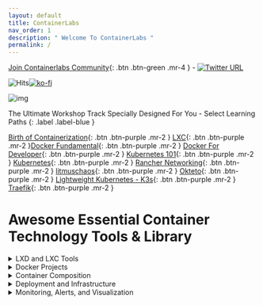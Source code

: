```yaml
---
layout: default
title: ContainerLabs
nav_order: 1
description: " Welcome To ContainerLabs "
permalink: /
---
```


[Join Containerlabs Community](https://discord.gg/rEvr7vq){: .btn .btn-green .mr-4 } -  [![Twitter URL](https://img.shields.io/twitter/url/https/twitter.com/fold_left.svg?style=social&label=Follow%20%40KubeDaily)](https://twitter.com/KubeDaily)

![Hits](https://hitcounter.pythonanywhere.com/count/tag.svg?url=http%3A%2F%2Fcontainerlabs.kubedaily.com%2F)[![ko-fi](https://www.ko-fi.com/img/githubbutton_sm.svg)](https://ko-fi.com/K3K0E60M)

![img](https://raw.githubusercontent.com/sangam14/ContainerLabs/master/img/ContainerLabs-official.png)




The Ultimate Workshop Track Specially Designed For You - Select Learning Paths 
{: .label .label-blue }


[Birth of Containerization](http://containerlabs.kubedaily.com/Birth_of_Containerization/README.html){: .btn .btn-purple .mr-2 }  [LXC](http://containerlabs.kubedaily.com/LXC/){: .btn .btn-purple .mr-2 }[Docker Fundamental](http://containerlabs.kubedaily.com/Docker/Overview/){: .btn .btn-purple .mr-2 } [Docker For Developer](https://containerlabs.kubedaily.com/Docker/Dev/){: .btn .btn-purple .mr-2 } [Kubernetes 101](https://containerlabs.kubedaily.com/Kubernetes/beginner/README.html){: .btn .btn-purple .mr-2 }
[Kubernetes](https://containerlabs.kubedaily.com/Kubernetes/){: .btn .btn-purple .mr-2 } [Rancher Networking](https://containerlabs.kubedaily.com/rancher/Networking/){: .btn .btn-purple .mr-2 } [litmuschaos](https://dev.to/t/litmuschaos){: .btn .btn-purple .mr-2 } [Okteto](https://containerlabs.kubedaily.com/Okteto/){: .btn .btn-purple .mr-2 }  [Lightweight Kubernetes - K3s](){: .btn .btn-purple .mr-2 }  
[Traefik](https://containerlabs.kubedaily.com/traefik/){: .btn .btn-purple .mr-2 } 

# Awesome Essential Container Technology Tools & Library 

<details><summary>LXD and LXC Tools </summary>
 
<table style="width:100%">
  <tr>
    <th> <a href="https://github.com/lxc/lxc">
  <img align="center" src="https://github-readme-stats.vercel.app/api/pin/?username=lxc&repo=lxc&theme=solarized-light"/>
</a> </th>
    <th>
   <a href="https://github.com/lxc/lxd">
  <img align="center" src="https://github-readme-stats.vercel.app/api/pin/?username=lxc&repo=lxd&theme=solarized-light"/>
</a>
    </th> 
  </tr>
  
  <tr>
    <th> <a href="https://github.com/lxc/lxcfs">
  <img align="center" src="https://github-readme-stats.vercel.app/api/pin/?username=lxc&repo=lxcfs&theme=solarized-light"/>
</a>
   </th>
    <th>
       <a href="https://github.com/lxc/go-lxc">
  <img align="center" src="https://github-readme-stats.vercel.app/api/pin/?username=lxc&repo=go-lxc&theme=solarized-light"/>
</a>
    </th>
  </tr>
  
  <tr>
   <th>
    <a href="https://github.com/lxc/ruby-lxc">
  <img align="center" src="https://github-readme-stats.vercel.app/api/pin/?username=lxc&repo=ruby-lxc&theme=solarized-light"/>
</a>
  </th> 
    <th>
        <a href="https://github.com/lxc/python3-lxc">
  <img align="center" src="https://github-readme-stats.vercel.app/api/pin/?username=lxc&repo=python3-lxc&theme=solarized-light"/>
</a>  
   </th>
  </tr>
   <tr>
    <th> <a href="https://github.com/lxc/distrobuilder">
  <img align="center" src="https://github-readme-stats.vercel.app/api/pin/?username=lxc&repo=distrobuilder&theme=solarized-light"/>
</a> </th>
    <th>
   <a href="https://github.com/fgrehm/vagrant-lxc">
  <img align="center" src="https://github-readme-stats.vercel.app/api/pin/?username=fgrehm&repo=vagrant-lxc&theme=solarized-light"/>
</a>
    </th> 
  </tr>
     <tr>
    <th> <a href="https://github.com/lxc-webpanel/LXC-Web-Panel">
  <img align="center" src="https://github-readme-stats.vercel.app/api/pin/?username=lxc-webpanel&repo=LXC-Web-Panel&theme=solarized-light"/>
</a> </th>
    <th>
   <a href="https://github.com/lxdock/lxdock">
  <img align="center" src="https://github-readme-stats.vercel.app/api/pin/?username=lxdock&repo=lxdock&theme=solarized-light"/>
</a>
    </th> 
  </tr>
  <tr>
    <th> <a href="https://github.com/flesueur/mi-lxc">
  <img align="center" src="https://github-readme-stats.vercel.app/api/pin/?username=flesueur&repo=mi-lxc&theme=solarized-light"/>
</a> </th>
    <th>
   <a href="https://github.com/AdaptiveScale/lxdui">
  <img align="center" src="https://github-readme-stats.vercel.app/api/pin/?username=AdaptiveScale&repo=lxdui&theme=solarized-light"/>
</a>
    </th> 
  </tr>
   <tr>
    <th> <a href="">
  <img align="center" src="https://github-readme-stats.vercel.app/api/pin/?username=lxc&repo=lxc&theme=solarized-light"/>
</a> </th>
    <th>
   <a href="https://github.com/corneliusweig/kubernetes-lxd">
  <img align="center" src="https://github-readme-stats.vercel.app/api/pin/?username=corneliusweig&repo=kubernetes-lxd&theme=solarized-light"/>
</a>
    </th> 
  </tr>
  <tr>
    <th> <a href="">
  <img align="center" src="https://github-readme-stats.vercel.app/api/pin/?username=lxc&repo=lxc&theme=solarized-light"/>
</a> </th>
    <th>
   <a href="https://github.com/turtle0x1/LxdMosaic">
  <img align="center" src="https://github-readme-stats.vercel.app/api/pin/?username=turtle0x1&repo=LxdMosaic&theme=solarized-light"/>
</a>
    </th> 
  </tr>
  
  <tr>
    <th> <a href="https://github.com/automaticserver/lxe">
  <img align="center" src="https://github-readme-stats.vercel.app/api/pin/?username=automaticserver&repo=lxe&theme=solarized-light"/>
</a> </th>
    <th>
   <a href="https://github.com/bravetools/bravetools">
  <img align="center" src="https://github-readme-stats.vercel.app/api/pin/?username=bravetools&repo=bravetools&theme=solarized-light"/>
</a>
    </th>   
</tr>
  
</table>
</details>

<details><summary> Docker Projects </summary>
 
<table style="width:100%">
<tr>
  <th> <a href="https://github.com/moby/moby">
  <img align="center" src="https://github-readme-stats.vercel.app/api/pin/?username=moby&repo=moby&theme=solarized-light"/>
</a> 
  </th>
  <th>
   <a href="https://github.com/docker/compose/">
   <img align="center" src="https://github-readme-stats.vercel.app/api/pin/?username=docker&repo=compose&theme=solarized-light"/>
</a>
 </th> 
 </tr>
 
   <tr>
    <th> <a href="https://github.com/docker/machine">
  <img align="center" src="https://github-readme-stats.vercel.app/api/pin/?username=docker&repo=machine&theme=solarized-light"/>
</a> 
 </th>
  <th>
   <a href="https://github.com/docker/distribution">
  <img align="center" src="https://github-readme-stats.vercel.app/api/pin/?username=docker&repo=distribution&theme=solarized-light"/>
</a>
   </th> 
  </tr>
   <tr>
    <th> <a href="https://github.com/docker/classicswarm">
  <img align="center" src="https://github-readme-stats.vercel.app/api/pin/?username=docker&repo=classicswarm&theme=solarized-light"/>
</a> 
 </th>
 </tr>
 </table>
</details>
 
 <details> <summary> Container Composition  </summary>
<table style="width:100%">
  <tr>
  <th>
   <a href="https://github.com/icy/bocker">
  <img align="center" src="https://github-readme-stats.vercel.app/api/pin/?username=icy&repo=bocker&theme=solarized-light"/>
</a>
 </th>
  <th> <a href="https://github.com/p8952/bocker">
  <img align="center" src="https://github-readme-stats.vercel.app/api/pin/?username=p8952&repo=bocker&theme=solarized-light"/>
</a> 
  </th>
  
  <tr>
   <th>
   <a href="https://github.com/box-builder/box">
   <img align="center" src="https://github-readme-stats.vercel.app/api/pin/?username=box-builder&repo=box&theme=solarized-light"/>
</a>
 </th> 

  <th> <a href="https://github.com/byrnedo/capitan">
  <img align="center" src="https://github-readme-stats.vercel.app/api/pin/?username=byrnedo&repo=capitan&theme=solarized-light"/>
</a> 
  </th>
  </tr>
  <tr>
   <th>
   <a href="https://github.com/funkwerk/compose_plantuml">
   <img align="center" src="https://github-readme-stats.vercel.app/api/pin/?username=funkwerk&repo=compose_plantuml&theme=solarized-light"/>
</a>
 </th> 

  <th> <a href="https://github.com/magicmark/composerize">
  <img align="center" src="https://github-readme-stats.vercel.app/api/pin/?username=magicmark&repo=composerize&theme=solarized-light"/>
</a> 
  </th>
  </tr>
  <tr>
   <th>
   <a href="https://github.com/polonskiy/crowdr">
   <img align="center" src="https://github-readme-stats.vercel.app/api/pin/?username=polonskiy&repo=crowdr&theme=solarized-light"/>
</a>
 </th> 

  <th> <a href="https://github.com/abesto/docker-compose-graphviz">
  <img align="center" src="https://github-readme-stats.vercel.app/api/pin/?username=abesto&repo=docker-compose-graphviz&theme=solarized-light"/>
</a> 
  </th>
  </tr>
  
  <tr>
   <th>
   <a href="https://github.com/sudo-bmitch/docker-config-update">
   <img align="center" src="https://github-readme-stats.vercel.app/api/pin/?username=sudo-bmitch&repo=docker-config-update&theme=solarized-light"/>
</a>
 </th> 
  <th> <a href="https://github.com/Alexis-benoist/draw-compose">
  <img align="center" src="https://github-readme-stats.vercel.app/api/pin/?username=Alexis-benoist&repo=draw-compose&theme=solarized-light"/>
</a> 
  </th>
  </tr>
  <tr>
   <th>
   <a href="https://github.com/cisco/elsy">
   <img align="center" src="https://github-readme-stats.vercel.app/api/pin/?username=cisco&repo=elsy&theme=solarized-light"/>
</a>
 </th> 
  <th> <a href="https://github.com/cloud66-oss/habitus">
  <img align="center" src="https://github-readme-stats.vercel.app/api/pin/?username=cloud66-oss&repo=habitus&theme=solarized-light"/>
</a> 
  </th>
   </tr>
   
   <tr>
   <th>
   <a href="https://github.com/kubernetes/kompose">
   <img align="center" src="https://github-readme-stats.vercel.app/api/pin/?username=kubernetes&repo=kompose&theme=solarized-light"/>
</a>
 </th> 
  <th> <a href="https://github.com/toscanini/maestro">
  <img align="center" src="https://github-readme-stats.vercel.app/api/pin/?username=toscanini&repo=maestro&theme=solarized-light"/>
</a> 
  </th>
  </tr>
   
<tr>
   <th>
   <a href="https://github.com/ashmckenzie/percheron">
   <img align="center" src="https://github-readme-stats.vercel.app/api/pin/?username=ashmckenzie&repo=percheron&theme=solarized-light"/>
</a>
 </th> 
  <th> <a href="https://github.com/containers/podman-compose">
  <img align="center" src="https://github-readme-stats.vercel.app/api/pin/?username=containers&repo=podman-compose&theme=solarized-light"/>
</a> 
  </th>
  </tr>
  <tr>
   <th>
   <a href="https://github.com/ihucos/plash">
   <img align="center" src="https://github-readme-stats.vercel.app/api/pin/?username=ihucos&repo=plash&theme=solarized-light"/>
</a>
 </th> 
  <th> <a href="https://github.com/CenturyLinkLabs/zodiac">
  <img align="center" src="https://github-readme-stats.vercel.app/api/pin/?username=CenturyLinkLabs&repo=zodiac&theme=solarized-light"/>
</a> 
  </th>
  </tr>
  
  </tr>
</table>
</details>


<details><summary> Deployment and Infrastructure </summary>
 
<table style="width:100%">
  <tr>
    <th> <a href="https://github.com/newrelic/centurion">
  <img align="center" src="https://github-readme-stats.vercel.app/api/pin/?username=newrelic&repo=centurion&theme=solarized-light"/>
</a> </th>
    <th>
   <a href="https://github.com/brooklyncentral/clocker">
  <img align="center" src="https://github-readme-stats.vercel.app/api/pin/?username=brooklyncentral&repo=clocker&theme=solarized-light"/>
</a>
    </th> 
  </tr>
 
   <tr>
    <th> <a href="https://github.com/hasura/gitkube">
  <img align="center" src="https://github-readme-stats.vercel.app/api/pin/?username=hasura&repo=gitkube&theme=solarized-light"/>
</a> </th>
    <th>
   <a href="https://github.com/ttiny/deploy">
  <img align="center" src="https://github-readme-stats.vercel.app/api/pin/?username=ttiny&repo=deploy&theme=solarized-light"/>
</a>
    </th> 
  </tr>
  
   <tr>
   <th> <a href="https://github.com/grafeas/grafeas">
  <img align="center" src="https://github-readme-stats.vercel.app/api/pin/?username=grafeas&repo=grafeas&theme=solarized-light"/>
</a> </th>
    <th>
   <a href="https://github.com/longshoreman/longshoreman">
  <img align="center" src="https://github-readme-stats.vercel.app/api/pin/?username=longshoreman&repo=longshoreman&theme=solarized-light"/>
</a>
    </th> 
  </tr>
   <tr>
   <th> <a href="https://github.com/DIPSAS/SwarmManagement">
  <img align="center" src="https://github-readme-stats.vercel.app/api/pin/?username=DIPSAS&repo=SwarmManagement&theme=solarized-light"/>
</a> </th>
    <th>
   <a href="https://github.com/werf/werf">
  <img align="center" src="https://github-readme-stats.vercel.app/api/pin/?username=werf&repo=werf&theme=solarized-light"/>
</a>
    </th> 
  </tr>
  

</table>
</details>


<details><summary> Monitoring, Alerts, and Visualization</summary>
<table style="width:100%">

  <tr>
    <th> <a href="https://github.com/willfarrell/docker-autoheal">
  <img align="center" src="https://github-readme-stats.vercel.app/api/pin/?username=willfarrell&repo=docker-autoheal&theme=solarized-light"/>
</a> </th>
    <th>
   <a href="https://github.com/google/cadvisor">
  <img align="center" src="https://github-readme-stats.vercel.app/api/pin/?username=google&repo=cadvisor&theme=solarized-light"/>
</a>
    </th> 
  </tr>
 <tr>
    <th> <a href="https://github.com/stefanprodan/dockprom">
  <img align="center" src="https://github-readme-stats.vercel.app/api/pin/?username=stefanprodan&repo=dockprom&theme=solarized-light"/>
</a> </th>
    <th>
   <a href="https://github.com/jeffwillette/docker-alertd">
  <img align="center" src="https://github-readme-stats.vercel.app/api/pin/?username=jeffwillette&repo=docker-alertd&theme=solarized-light"/>
</a>
    </th> 
  </tr>

 <tr>
   <th> <a href="https://github.com/amir20/dozzle">
  <img align="center" src="https://github-readme-stats.vercel.app/api/pin/?username=amir20&repo=dozzle&theme=solarized-light"/>
</a> </th>
    <th>
   <a href="">
  <img align="center" src="https://github-readme-stats.vercel.app/api/pin/?username=google&repo=cadvisor&theme=solarized-light"/>
</a>
    </th> 
  </tr>
  
   <tr>
   <th> <a href="https://github.com/nicolargo/glances">
  <img align="center" src="https://github-readme-stats.vercel.app/api/pin/?username=nicolargo&repo=glances&theme=solarized-light"/>
</a> </th>
    <th>
   <a href="https://github.com/vegasbrianc/docker-monitoring">
  <img align="center" src="https://github-readme-stats.vercel.app/api/pin/?username=vegasbrianc&repo=docker-monitoring&theme=solarized-light"/>
</a>
    </th> 
  </tr>
  
   <tr>
   <th> <a href="https://github.com/gliderlabs/logspout">
  <img align="center" src="https://github-readme-stats.vercel.app/api/pin/?username=gliderlabs&repo=logspout&theme=solarized-light"/>
</a> </th>
    <th>
   <a href="https://github.com/decryptus/monit-docker">
  <img align="center" src="https://github-readme-stats.vercel.app/api/pin/?username=decryptus&repo=monit-docker&theme=solarized-light"/>
</a>
   </th> 
  </tr>

<tr>
   <th> <a href="https://github.com/NexClipper/NexClipper">
  <img align="center" src="https://github-readme-stats.vercel.app/api/pin/?username=NexClipper&repo=NexClipper&theme=solarized-light"/>
</a> </th>
    <th>
   <a href="https://github.com/uschtwill/docker_monitoring_logging_alerting">
  <img align="center" src="https://github-readme-stats.vercel.app/api/pin/?username=uschtwill&repo=docker_monitoring_logging_alerting&theme=solarized-light"/>
</a>
   </th> 
  </tr>
  
  <tr>
   <th> <a href="https://github.com/gpulido/SwarmAlert">
  <img align="center" src="https://github-readme-stats.vercel.app/api/pin/?username=gpulido&repo=SwarmAlert&theme=solarized-light"/>
</a> </th>
    <th>
   <a href="https://github.com/monitoringartist/Zabbix-Docker-Monitoring">
  <img align="center" src="https://github-readme-stats.vercel.app/api/pin/?username=monitoringartist&repo=Zabbix-Docker-Monitoring&theme=solarized-light"/>
</a>
   </th> 
  </tr>
<tr>
   <th> <a href="https://github.com/thanos-io/thanos">
  <img align="center" src="https://github-readme-stats.vercel.app/api/pin/?username=thanos-io&repo=thanos&theme=solarized-light"/>
</a> </th>
    <th>
   <a href="https://github.com/prometheus/prometheus">
  <img align="center" src="https://github-readme-stats.vercel.app/api/pin/?username=prometheus&repo=prometheus&theme=solarized-light"/>
</a>
   </th> 
  </tr>
  <tr>
   <th> <a href="https://github.com/grafana/grafana">
  <img align="center" src="https://github-readme-stats.vercel.app/api/pin/?username=grafana&repo=grafana&theme=solarized-light"/>
</a> </th>
    <th>
   <a href="https://github.com/johanhaleby/kubetail">
  <img align="center" src="https://github-readme-stats.vercel.app/api/pin/?username=johanhaleby&repo=kubetail&theme=solarized-light"/>
</a>
   </th> 
  </tr>
    </tr>
  <tr>
   <th> <a href="https://github.com/searchlight/searchlight">
  <img align="center" src="https://github-readme-stats.vercel.app/api/pin/?username=searchlight&repo=searchlight&theme=solarized-light"/>
</a> </th>
    <th>
   <a href="https://github.com/andrew-waters/linkerd2-mixin">
  <img align="center" src="https://github-readme-stats.vercel.app/api/pin/?username=andrew-waters&repo=linkerd2-mixin&theme=solarized-light"/>
</a>
   </th> 
  </tr>
  
<tr>
   <th> <a href="https://github.com/stevelacy/kuberhaus">
  <img align="center" src="https://github-readme-stats.vercel.app/api/pin/?username=stevelacy&repo=kuberhaus&theme=solarized-light"/>
</a> </th>
    <th>
   <a href="https://github.com/sukeesh/k8s-job-notify">
  <img align="center" src="https://github-readme-stats.vercel.app/api/pin/?username=sukeesh&repo=k8s-job-notify&theme=solarized-light"/>
</a>
   </th> 
  </tr>
  
  <tr>
   <th> <a href=" https://github.com/infracloudio/botkube">
  <img align="center" src="https://github-readme-stats.vercel.app/api/pin/?username=infracloudio&repo=botkube&theme=solarized-light"/>
</a> </th>
    <th>
   <a href="  https://github.com/cortexproject/cortex">
  <img align="center" src="https://github-readme-stats.vercel.app/api/pin/?username=cortexproject&repo=cortex&theme=solarized-light"/>
</a>
   </th> 
  </tr>
  
    
  <tr>
   <th> <a href="https://github.com/FairwindsOps/goldilocks">
  <img align="center" src="https://github-readme-stats.vercel.app/api/pin/?username=FairwindsOps&repo=goldilocks&theme=solarized-light"/>
</a> </th>
    <th>
   <a href="https://github.com/kiali/kiali">
  <img align="center" src="https://github-readme-stats.vercel.app/api/pin/?username=kiali&repo=kiali&theme=solarized-light"/>
</a>
   </th> 
  </tr>
    
  <tr>
   <th> <a href="https://github.com/robscott/kube-capacity">
  <img align="center" src="https://github-readme-stats.vercel.app/api/pin/?username=robscott&repo=kube-capacity&theme=solarized-light"/>
</a> </th>
    <th>
   <a href="https://github.com/kubernetes/kube-state-metrics">
  <img align="center" src="https://github-readme-stats.vercel.app/api/pin/?username=kubernetes&repo=kube-state-metrics&theme=solarized-light"/>
</a>
   </th> 
  </tr>
  
      
  <tr>
   <th> <a href="https://github.com/kubernetes-sigs/metrics-server">
  <img align="center" src="https://github-readme-stats.vercel.app/api/pin/?username=kubernetes-sigs&repo=metrics-server&theme=solarized-light"/>
</a> </th>
    <th>
   <a href="https://github.com/hjacobs/kube-ops-view">
  <img align="center" src="https://github-readme-stats.vercel.app/api/pin/?username=hjacobs&repo=kube-ops-view&theme=solarized-light"/>
</a>
   </th> 
  </tr>
    <tr>
   <th> <a href="https://github.com/bitnami-labs/kubewatch">
  <img align="center" src="https://github-readme-stats.vercel.app/api/pin/?username=bitnami-labs&repo=kubewatch&theme=solarized-light"/>
</a> </th>
    <th>
   <a href="https://github.com/lensapp/lens">
  <img align="center" src="https://github-readme-stats.vercel.app/api/pin/?username=lensapp&repo=lens&theme=solarized-light"/>
</a>
   </th> 
  </tr>
  <tr>
   <th> <a href="https://github.com/derailed/popeye">
  <img align="center" src="https://github-readme-stats.vercel.app/api/pin/?username=derailed&repo=popeye&theme=solarized-light"/>
</a> </th>
    <th>
   <a href="https://github.com/salesforce/sloop">
  <img align="center" src="https://github-readme-stats.vercel.app/api/pin/?username=salesforce&repo=sloop&theme=solarized-light"/>
</a>
   </th> 
  </tr>

</table>
</details>
